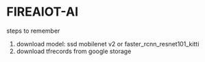 # FIREAIOT-AI

steps to remember

1. download model: ssd mobilenet v2 or faster_rcnn_resnet101_kitti
2. download tfrecords from google storage